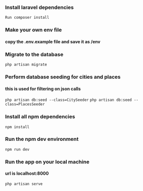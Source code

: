 ### Install laravel dependencies

`Run composer install`

### Make your own env file
#### copy the .env.example file and save it as /env

### Migrate to the database

`php artisan migrate`

### Perform database seeding for cities and places
#### this is used for filtering on json calls

`php artisan db:seed --class=CitySeeder`
`php artisan db:seed --class=PlacesSeeder`

### Install all npm dependencies

`npm install`

### Run the npm dev environment

`npm run dev`

### Run the app on your local machine
#### url is localhost:8000
`php artisan serve`
